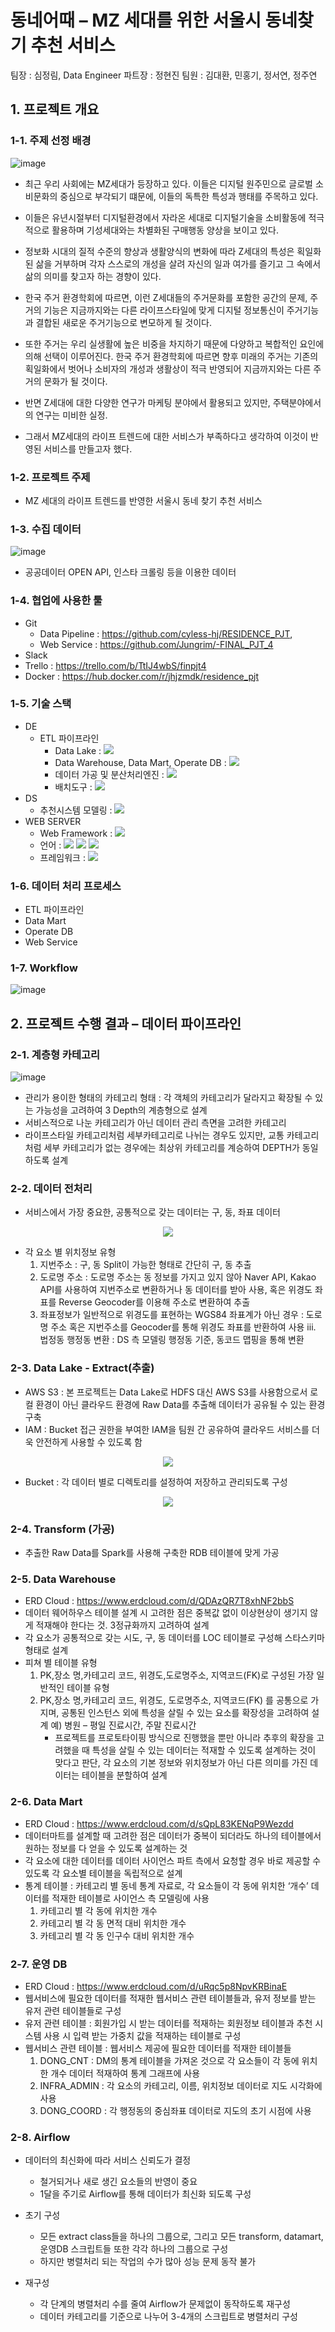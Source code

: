 # 동네어때 – MZ 세대를 위한 서울시 동네찾기 추천 서비스
팀장 : 심정림, Data Engineer 파트장 : 정현진
팀원 : 김대환, 민홍기, 정서연, 정주연
## 1.	프로젝트 개요

### 1-1. 주제 선정 배경
![image](https://user-images.githubusercontent.com/75618206/201855266-0a1952a9-69d9-44e6-b2af-f921a367274f.png)
- 최근 우리 사회에는 MZ세대가 등장하고 있다. 이들은 디지털 원주민으로 글로벌 소비문화의 중심으로 부각되기 떄문에, 이들의 독특한 특성과 행태를 주목하고 있다.
- 이들은 유년시절부터 디지털환경에서 자라온 세대로 디지털기술을 소비활동에 적극적으로 활용하며 기성세대와는 차별화된 구매행동 양상을 보이고 있다.
- 정보화 시대의 질적 수준의 향상과 생활양식의 변화에 따라 Z세대의 특성은 획일화된 삶을 거부하며 각자 스스로의 개성을 살려 자신의 일과 여가를 즐기고 그 속에서 삶의 의미를 찾고자 하는 경향이 있다.
- 한국 주거 환경학회에 따르면,  이런 Z세대들의 주거문화를 포함한 공간의 문제, 주거의 기능은 지금까지와는 다른 라이프스타일에 맞게 디지털 정보통신이 주거기능과 결합된 새로운 주거기능으로 변모하게 될 것이다.

- 또한 주거는 우리 실생활에 높은 비중을 차지하기 때문에 다양하고 복합적인 요인에 의해 선택이 이루어진다. 한국 주거 환경학회에 따르면 향후 미래의 주거는 기존의 획일화에서 벗어나 소비자의 개성과 생활상이 적극 반영되어 지금까지와는 다른 주거의 문화가 될 것이다.
- 반면 Z세대에 대한 다양한 연구가 마케팅 분야에서 활용되고 있지만, 주택분야에서의 연구는 미비한 실정. 
- 그래서 MZ세대의 라이프 트렌드에 대한 서비스가 부족하다고 생각하여 이것이 반영된 서비스를 만들고자 했다.

### 1-2. 프로젝트 주제
- MZ 세대의 라이프 트렌드를 반영한 서울시 동네 찾기 추천 서비스

### 1-3. 수집 데이터
![image](https://user-images.githubusercontent.com/75618206/201856073-6a952435-8a5c-4d39-b959-cb63ee66b211.png)
- 공공데이터 OPEN API, 인스타 크롤링 등을 이용한 데이터 
### 1-4. 협업에 사용한 툴
- Git
    - Data Pipeline : https://github.com/cyless-hj/RESIDENCE_PJT,
    - Web Service : https://github.com/Jungrim/-FINAL_PJT_4
- Slack
- Trello : https://trello.com/b/TtIJ4wbS/finpjt4
- Docker : https://hub.docker.com/r/jhjzmdk/residence_pjt
### 1-5. 기술 스택
- DE
    - ETL 파이프라인
        - Data Lake : <img src="https://img.shields.io/badge/AWS S3-569A31?style=flat-square&logo=Amazon AWS&logoColor=white">
        - Data Warehouse, Data Mart, Operate DB : <img src="https://img.shields.io/badge/Oracle ATP-F80000?style=flat-square&logo=oracle&logoColor=white">
        - 데이터 가공 및 분산처리엔진 : <img src="https://img.shields.io/badge/Spark-E25A1C?style=flat-square&logo=apachespark&logoColor=white">
        - 배치도구 : <img src="https://img.shields.io/badge/Airflow-017CEE?style=flat-square&logo=apacheairflow&logoColor=black">
- DS
    - 추천시스템 모델링 : <img src="https://img.shields.io/badge/Jupyter-F37626?style=flat-square&logo=Jupyter&logoColor=white">
- WEB SERVER
    - Web Framework : <img src="https://img.shields.io/badge/Django-092E20?style=flat-square&logo=django&logoColor=white">
    - 언어 : <img src="https://img.shields.io/badge/html5-E34F26?style=flat-square&logo=html5&logoColor=white"> <img src="https://img.shields.io/badge/css-1572B6?style=flat-square&logo=css3&logoColor=white"> <img src="https://img.shields.io/badge/javascript-F7DF1E?style=flat-square&logo=javascript&logoColor=black"> 
    - 프레임워크 : <img src="https://img.shields.io/badge/bootstrap-7952B3?style=flat-square&logo=bootstrap&logoColor=white">

### 1-6. 데이터 처리 프로세스
- ETL 파이프라인
- Data Mart
- Operate DB
- Web Service

### 1-7. Workflow
![image](https://user-images.githubusercontent.com/75618206/201856713-90d03e5c-3797-4b42-b199-f6dd243bb45a.png)

## 2. 프로젝트 수행 결과 – 데이터 파이프라인
### 2-1. 계층형 카테고리
![image](https://user-images.githubusercontent.com/75618206/201859483-ba928d8c-782d-4195-9673-00a445885b30.png)
- 관리가 용이한 형태의 카테고리 형태 : 각 객체의 카테고리가 달라지고 확장될 수 있는 가능성을 고려하여 3 Depth의 계층형으로 설계
- 서비스적으로 나눈 카테고리가 아닌 데이터 관리 측면을 고려한 카테고리
- 라이프스타일 카테고리처럼 세부카테고리로 나뉘는 경우도 있지만, 교통 카테고리처럼 세부 카테고리가 없는 경우에는 최상위 카테고리를 계승하여 DEPTH가 동일하도록 설계

### 2-2. 데이터 전처리
- 서비스에서 가장 중요한, 공통적으로 갖는 데이터는 구, 동, 좌표 데이터

<p align="center">
	<img src="https://user-images.githubusercontent.com/75618206/204562302-4e93af06-c0d2-498d-a41a-afb68def9dd5.png">
</p>

- 각 요소 별 위치정보 유형
    1. 지번주소 : 구, 동 Split이 가능한 형태로 간단히 구, 동 추출
    2. 도로명 주소 : 도로명 주소는 동 정보를 가지고 있지 않아 Naver API, Kakao API를 사용하여 지번주소로 변환하거나 동 데이터를 받아 사용, 혹은 위경도 좌표를 Reverse Geocoder를 이용해 주소로 변환하여 추출
    3. 좌표정보가 일반적으로 위경도를 표현하는 WGS84 좌표계가 아닌 경우 : 도로명 주소 혹은 지번주소를 Geocoder를 통해 위경도 좌표를 반환하여 사용
iii.	법정동 행정동 변환 : DS 측 모델링 행정동 기준, 동코드 맵핑을 통해 변환

### 2-3. Data Lake - Extract(추출)
- AWS S3 : 본 프로젝트는 Data Lake로 HDFS 대신 AWS S3를 사용함으로서 로컬 환경이 아닌 클라우드 환경에 Raw Data를 추출해 데이터가 공유될 수 있는 환경 구축
- IAM : Bucket 접근 권한을 부여한 IAM을 팀원 간 공유하여 클라우드 서비스를 더욱 안전하게 사용할 수 있도록 함

<p align="center">
	<img src="https://user-images.githubusercontent.com/75618206/204563263-4f38525c-d728-4442-b507-a67acc2b7c89.png">
</p>

- Bucket : 각 데이터 별로 디렉토리를 설정하여 저장하고 관리되도록 구성

<p align="center">
	<img src="https://user-images.githubusercontent.com/75618206/204563520-19996d21-a8e1-4da8-903b-a3f75cfeb19a.png">
</p>

### 2-4. Transform (가공)
- 추출한 Raw Data를 Spark를 사용해 구축한 RDB 테이블에 맞게 가공

### 2-5. Data Warehouse
- ERD Cloud : https://www.erdcloud.com/d/QDAzQR7T8xhNF2bbS
- 데이터 웨어하우스 테이블 설계 시 고려한 점은 중복값 없이 이상현상이 생기지 않게 적재해야 한다는 것. 3정규화까지 고려하여 설계
- 각 요소가 공통적으로 갖는 시도, 구, 동 데이터를 LOC 테이블로 구성해 스타스키마 형태로 설계
- 피쳐 별 테이블 유형
    1. PK,장소 명,카테고리 코드, 위경도,도로명주소, 지역코드(FK)로 구성된 가장 일반적인 테이블 유형
    2. PK,장소 명,카테고리 코드, 위경도, 도로명주소, 지역코드(FK) 를 공통으로 가지며, 공통된 인스턴스 외에 특성을 살릴 수 있는 요소를 확장성을 고려하여 설계 예) 병원 – 평일 진료시간, 주말 진료시간
        - 프로젝트를 프로토타이핑 방식으로 진행했을 뿐만 아니라 추후의 확장을 고려했을 때 특성을 살릴 수 있는 데이터는 적재할 수 있도록 설계하는 것이 맞다고 판단, 각 요소의 기본 정보와 위치정보가 아닌 다른 의미를 가진 데이터는 테이블을 분할하여 설계

### 2-6. Data Mart
- ERD Cloud : https://www.erdcloud.com/d/sQpL83KENqP9Wezdd
- 데이터마트를 설계할 때 고려한 점은 데이터가 중복이 되더라도 하나의 테이블에서 원하는 정보를 다 얻을 수 있도록 설계하는 것
- 각 요소에 대한 데이터를 데이터 사이언스 파트 측에서 요청할 경우 바로 제공할 수 있도록 각 요소별 테이블을 독립적으로 설계
- 통계 테이블 : 카테고리 별 동네 통계 자료로, 각 요소들이 각 동에 위치한 ‘개수’ 데이터를 적재한 테이블로 사이언스 측 모델링에 사용
    1. 카테고리 별 각 동에 위치한 개수
    2. 카테고리 별 각 동 면적 대비 위치한 개수
    3. 카테고리 별 각 동 인구수 대비 위치한 개수

### 2-7. 운영 DB
- ERD Cloud : https://www.erdcloud.com/d/uRqc5p8NpvKRBinaE
- 웹서비스에 필요한 데이터를 적재한 웹서비스 관련 테이블들과, 유저 정보를 받는 유저 관련 테이블들로 구성
- 유저 관련 테이블 : 회원가입 시 받는 데이터를 적재하는 회원정보 테이블과 추천 시스템 사용 시 입력 받는 가중치 값을 적재하는 테이블로 구성
- 웹서비스 관련 테이블 : 웹서비스 제공에 필요한 데이터를 적재한 테이블들
    1. DONG_CNT : DM의 통계 테이블을 가져온 것으로 각 요소들이 각 동에 위치한 개수 데이터 적재하여 통계 그래프에 사용
    2. INFRA_ADMIN : 각 요소의 카테고리, 이름, 위치정보 데이터로 지도 시각화에 사용
    3. DONG_COORD : 각 행정동의 중심좌표 데이터로 지도의 초기 시점에 사용

### 2-8. Airflow
- 데이터의 최신화에 따라 서비스 신뢰도가 결정
    - 철거되거나 새로 생긴 요소들의 반영이 중요
    - 1달을 주기로 Airflow를 통해 데이터가 최신화 되도록 구성

- 초기 구성
    - 모든 extract class들을 하나의 그룹으로, 그리고 모든 transform, datamart, 운영DB 스크립트들 또한 각각 하나의 그룹으로 구성
    - 하지만 병렬처리 되는 작업의 수가 많아 성능 문제 동작 불가

- 재구성
    - 각 단계의 병렬처리 수를 줄여 Airflow가 문제없이 동작하도록 재구성
    - 데이터 카테고리를 기준으로 나누어 3-4개의 스크립트로 병렬처리 구성
